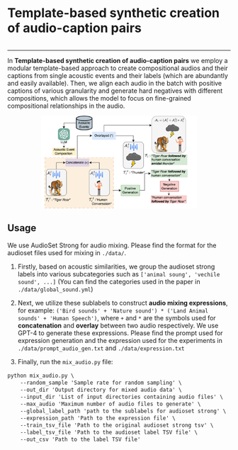 <div style="display: flex; align-items: center;">
  <h1>Template-based synthetic creation of audio-caption pairs</h1>
</div>

---
In **Template-based synthetic creation of audio-caption pairs** we employ a modular template-based approach to create compositional audios and their captions from single acoustic events and their labels (which are abundantly and easily available). Then, we align each audio in the batch with positive captions of various granularity and generate hard negatives with different compositions, which allows the model to focus on fine-grained compositional relationships in the audio.

<div align="center">
<img src="./assets/template.drawio.png"  width="70%">
</div>

## Usage
We use AudioSet Strong for audio mixing. Please find the format for the audioset files used for mixing in `./data/`.
1. Firstly, based on acoustic similarities, we group the audioset strong labels into various subcategories such as `['animal soung', 'vechile sound', ...]` (You can find the categories used in the paper in `./data/global_sound.yml`)

2. Next, we utilize these sublabels to construct **audio mixing expressions**, for example: `('Bird sounds' + 'Nature sound') * ('Land Animal sounds' + 'Human Speech')`, where `+` and `*` are the symbols used for **concatenation** and **overlay** between two audio respectively. We use GPT-4 to generate these expressions. Please find the prompt used for expression generation and the expression used for the experiments in `./data/prompt_audio_gen.txt` and `./data/expression.txt`

3. Finally, run the `mix_audio.py` file:
```Shell
python mix_audio.py \
    --random_sample 'Sample rate for random sampling' \
    --out_dir 'Output directory for mixed audio data' \
    --input_dir 'List of input directories containing audio files' \
    --max_audio 'Maximum number of audio files to generate' \
    --global_label_path 'path to the sublabels for audioset strong' \
    --expression_path 'Path to the expression file' \
    --train_tsv_file 'Path to the original audioset strong tsv' \
    --label_tsv_file 'Path to the audioset label TSV file' \
    --out_csv 'Path to the label TSV file'
```